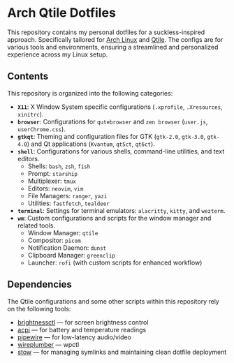# Arch Qtile Dotfiles

This repository contains my personal dotfiles for a suckless-inspired approach.
Specifically tailored for [Arch Linux](https://archlinux.org/) and [Qtile](https://qtile.org/).
The configs are for various tools and environments, ensuring
a streamlined and personalized experience across my Linux setup.

## Contents

This repository is organized into the following categories:

- **`X11`**: X Window System specific configurations (`.xprofile`, `.Xresources`, `xinitrc`).
- **`browser`**: Configurations for `qutebrowser` and `zen browser` (`user.js`, `userChrome.css`).
- **`gtkqt`**: Theming and configuration files for GTK (`gtk-2.0`, `gtk-3.0`, `gtk-4.0`)
  and Qt applications (`Kvantum`, `qt5ct`, `qt6ct`).
- **`shell`**: Configurations for various shells, command-line utilities, and text editors.
  - Shells: `bash`, `zsh`, `fish`
  - Prompt: `starship`
  - Multiplexer: `tmux`
  - Editors: `neovim`, `vim`
  - File Managers: `ranger`, `yazi`
  - Utilities: `fastfetch`, `tealdeer`
- **`terminal`**: Settings for terminal emulators: `alacritty`, `kitty`, and `wezterm`.
- **`wm`**: Custom configurations and scripts for the window manager and related tools.
  - Window Manager: `qtile`
  - Compositor: `picom`
  - Notification Daemon: `dunst`
  - Clipboard Manager: `greenclip`
  - Launcher: `rofi` (with custom scripts for enhanced workflow)

## Dependencies

The Qtile configurations and some other scripts within this repository rely
on the following tools:

- [brightnessctl](https://github.com/Hummer12007/brightnessctl) — for screen
  brightness control
- [acpi](https://sourceforge.net/projects/acpiclient/) — for battery and
  temperature readings
- [pipewire](https://pipewire.org) — for low-latency audio/video
- [wireplumber](https://gitlab.freedesktop.org/pipewire/wireplumber) — wpctl
- [stow](https://www.gnu.org/software/stow/) — for managing symlinks and
  maintaining clean dotfile deployment

